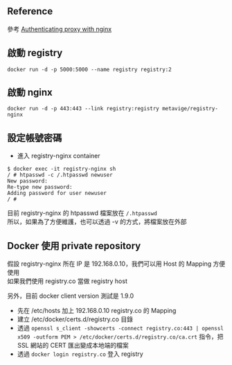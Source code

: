 
## Reference

參考 [Authenticating proxy with nginx](https://docs.docker.com/registry/nginx/)

## 啟動 registry

```
docker run -d -p 5000:5000 --name registry registry:2
```

## 啟動 nginx

```
docker run -d -p 443:443 --link registry:registry metavige/registry-nginx
```

## 設定帳號密碼

- 進入 registry-nginx container

```
$ docker exec -it registry-nginx sh
/ # htpasswd -c /.htpasswd newuser
New password:
Re-type new password:
Adding password for user newuser
/ #
``` 

目前 registry-nginx 的 htpasswd 檔案放在 `/.htpasswd`  
所以，如果為了方便維護，也可以透過 -v 的方式，將檔案放在外部    

## Docker 使用 private repository

假設 registry-nginx 所在 IP 是 192.168.0.10，我們可以用 Host 的 Mapping 
方便使用  
如果我們使用 registry.co 當做 registry host  

另外，目前 docker client version 測試是 1.9.0  

* 先在 /etc/hosts 加上 192.168.0.10 registry.co 的 Mapping
* 建立 /etc/docker/certs.d/registry.co 目錄 
* 透過 `openssl s_client -showcerts -connect registry.co:443 | openssl x509 -outform PEM > /etc/docker/certs.d/registry.co/ca.crt`  指令，把 SSL 網站的 CERT 匯出變成本地端的檔案  
* 透過 `docker login registry.co`  登入 registry
 





